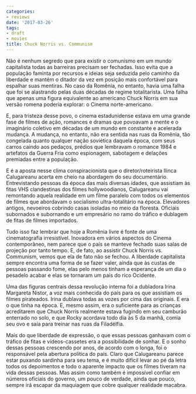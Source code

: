 ```yaml
---
categories:
- reviews
date: '2017-03-26'
tags:
- draft
- movies
title: Chuck Norris vs. Communism
---
```


Não é nenhum segredo que para existir o comunismo em um mundo capitalista todas as barreiras precisam ser fechadas. Isso evita que a população faminta por recursos e ideias seja seduzida pelo caminho da liberdade e mantém o ditador da vez em posição mais confortável para espalhar suas mentiras. No caso da Romênia, no entanto, havia uma falha que foi se alastrando pelas duas décadas de regime totalitarista. Uma falha que apenas uma figura equivalente ao americano Chuck Norris em sua versão romena poderia explorar: o Cinema norte-americano.

E, para tristeza desse povo, o cinema estadunidense estava em uma grande fase de filmes de ação, romances e dramas que povoavam a mente e o imaginário coletivo em décadas de um mundo em constante e acelerada mudança. A mudança, no entanto, não era sentida nas ruas da Romênia, tão congelada quanto qualquer nação soviética daquela época, com seus carros caindo aos pedaços, prédios que lembravam o romance 1984 e artefatos da Guerra Fria como espionagem, sabotagem e delações premiadas entre a população.

E é a aposta nesse clima conspiracionista que o diretor/roteirista Ilinca Calugareanu acerta em cheio na abordagem do seu documentário. Entrevistando pessoas da época das mais diversas idades, que assistiam às fitas VHS clandestinas dos filmes hollywoodianos, Calugareanu vai remontando aquela realidade em um filme paralelo com todos os elementos de filmes que abordavam o socialismo ultra-totalitário na época. Elevadores antigos, nevoeiros cobrindo casas isoladas no meio da floresta. Oficiais subornados e subornando e um empresário no ramo do tráfico e dublagem de fitas de filmes importados.

Tudo isso faz lembrar que hoje a Romênia livre é fonte de uma cinematografia irresistível. Inovadora em vários aspectos do Cinema contemporâneo, nem parece que o país se manteve fechado suas salas de projeção por tanto tempo. E, de fato, ao assistir Chuck Norris vs. Communism, vemos que ela de fato não se fechou. A liberdade capitalista sempre encontra uma forma de se fazer valer, ainda que às custas de pessoas passando fome, elas pelo menos tinham a esperança de um dia o pesadelo acabar e elas se tornaram um país do rico Ocidente.

Uma das figuras centrais dessa revolução interna foi a dubladora Irina Margareta Nistor, a voz mais conhecida do país para os que assistiam os filmes pirateados. Irina dublava todas as vozes por cima das originais. E era o que tinha na época. E, mesmo assim, era o suficiente para as crianças acreditarem que Chuck Norris realmente estava fugindo em seu camburão enterrado no solo, e que Rocky acordava todo dia às 5 da manhã, comia seu ovo e saía para treinar nas ruas da Filadélfia.

Mais do que liberdade de expressão, o que essas pessoas ganhavam com o tráfico de fitas e vídeos-cassetes era a possibilidade de sonhar. E o sonho dessas pessoas crescendo por anos, de acordo com o longa, foi o responsável pela abertura política do país. Claro que Calugareanu parece estar puxando sardinha para seu tema, e é muito difícil levar ao pé da letra todos os depoimentos e todo o aparente impacto que os filmes tiveram na vida dessas pessoas. Mas assim como também é impossível confiar em números oficiais do governo, um pouco de verdade, ainda que pouco, sempre irá escapar da maquiagem que cobre qualquer realidade macabra.